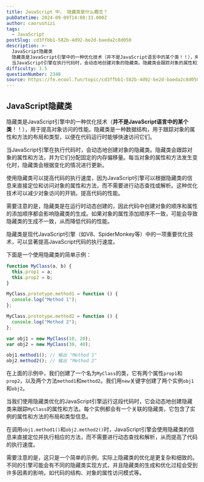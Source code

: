 ```yaml
---
title: JavaScript 中， 隐藏类是什么概念？
pubDatetime: 2024-09-09T14:08:33.000Z
author: caorushizi
tags:
  - JavaScript
postSlug: cd3ffbb1-582b-4d92-be2d-baeda2c8d050
description: >-
  JavaScript隐藏类
  隐藏类是JavaScript引擎中的一种优化技术（并不是JavaScript语言中的某个类！！），用于提高对象访问的性能。隐藏类是一种数据结构，用于跟踪对象的属性和方法的布局和类型，以便在代码运行时能够快速访问它们。
  当JavaScript引擎在执行代码时，会动态地创建对象的隐藏类。隐藏类会跟踪对象的属性和方法，并为它们分配固定的内存偏移量。每当对象的属性和方法发生变化
difficulty: 1.5
questionNumber: 2348
source: https://fe.ecool.fun/topic/cd3ffbb1-582b-4d92-be2d-baeda2c8d050
---
```


## JavaScript隐藏类

隐藏类是JavaScript引擎中的一种优化技术（**并不是JavaScript语言中的某个类**！！），用于提高对象访问的性能。隐藏类是一种数据结构，用于跟踪对象的属性和方法的布局和类型，以便在代码运行时能够快速访问它们。

当JavaScript引擎在执行代码时，会动态地创建对象的隐藏类。隐藏类会跟踪对象的属性和方法，并为它们分配固定的内存偏移量。每当对象的属性和方法发生变化时，隐藏类会根据变化的情况进行更新。

使用隐藏类可以提高代码的执行速度，因为JavaScript引擎可以根据隐藏类的信息来直接定位和访问对象的属性和方法，而不需要进行动态查找或解析。这种优化技术可以减少对象访问的开销，提高代码的性能。

需要注意的是，隐藏类是在运行时动态创建的，因此代码中创建对象的顺序和属性的添加顺序都会影响隐藏类的生成。如果对象的属性添加顺序不一致，可能会导致隐藏类的生成不一致，从而降低代码的性能。

隐藏类是现代JavaScript引擎（如V8、SpiderMonkey等）中的一项重要优化技术，可以显著提高JavaScript代码的执行速度。

下面是一个使用隐藏类的简单示例：

```javascript
function MyClass(a, b) {
  this.prop1 = a;
  this.prop2 = b;
}

MyClass.prototype.method1 = function () {
  console.log("Method 1");
};

MyClass.prototype.method2 = function () {
  console.log("Method 2");
};

var obj1 = new MyClass(10, 20);
var obj2 = new MyClass(30, 40);

obj1.method1(); // 输出 "Method 1"
obj2.method2(); // 输出 "Method 2"
```

在上面的示例中，我们创建了一个名为`MyClass`的类，它有两个属性`prop1`和`prop2`，以及两个方法`method1`和`method2`。我们用`new`关键字创建了两个实例`obj1`和`obj2`。

当我们使用隐藏类优化的JavaScript引擎运行这段代码时，它会动态地创建隐藏类来跟踪`MyClass`的属性和方法。每个实例都会有一个关联的隐藏类，它包含了实例的属性和方法的布局和类型信息。

在调用`obj1.method1()`和`obj2.method2()`时，JavaScript引擎会使用隐藏类的信息来直接定位并执行相应的方法，而不需要进行动态查找和解析，从而提高了代码的执行速度。

需要注意的是，这只是一个简单的示例，实际上隐藏类的优化是更复杂和细致的。不同的引擎可能会有不同的隐藏类实现方式，并且隐藏类的生成和优化过程会受到许多因素的影响，如代码的结构、对象的属性访问模式等。
